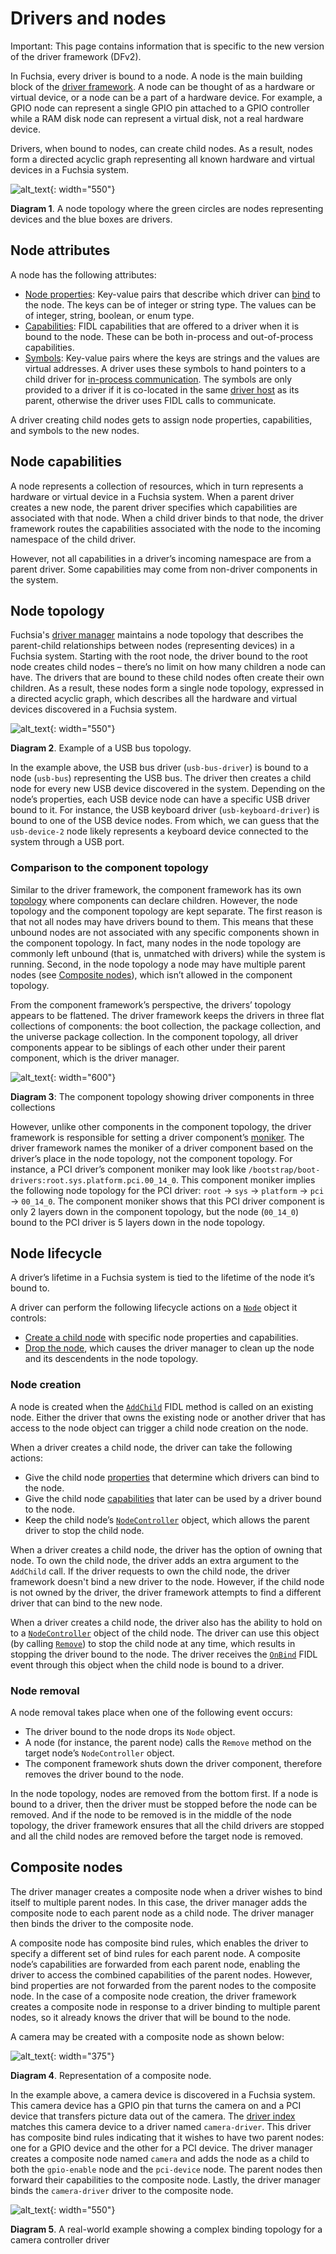 # Drivers and nodes

Important: This page contains information that is specific to the new
version of the driver framework (DFv2).

In Fuchsia, every driver is bound to a node. A node is the main building block
of the [driver framework][driver-framework]. A node can be thought of as
a hardware or virtual device, or a node can be a part of a hardware device.
For example, a GPIO node can represent a single GPIO pin attached to a GPIO
controller while a RAM disk node can represent a virtual disk, not a real
hardware device.

Drivers, when bound to nodes, can create child nodes. As a result, nodes form a
directed acyclic graph representing all known hardware and virtual devices in a
Fuchsia system.

![alt_text](images/diagram_node_topology_01.svg "Basic node topology"){: width="550"}

**Diagram 1**. A node topology where the green circles are nodes representing
devices and the blue boxes are drivers.


## Node attributes

A node has the following attributes:

*   [Node properties][node-properties]: Key-value pairs that describe
    which driver can [bind][driver-binding] to the node. The keys can be of
    integer or string type. The values can be of integer, string, boolean,
    or enum type.
*   [Capabilities][capabilities]: FIDL capabilities that are offered to a driver
    when it is bound to the node. These can be both in-process and
    out-of-process capabilities.
*   [Symbols][symbols]: Key-value pairs where the keys are strings and the
    values are virtual addresses. A driver uses these symbols to hand pointers
    to a child driver for [in-process communication][driver-runtime]. The
    symbols are only provided to a driver if it is co-located in the same
    [driver host][driver-host] as its parent, otherwise the driver uses FIDL
    calls to communicate.

A driver creating child nodes gets to assign node properties, capabilities,
and symbols to the new nodes.

## Node capabilities

A node represents a collection of resources, which in turn represents a hardware
or virtual device in a Fuchsia system. When a parent driver creates a new node,
the parent driver specifies which capabilities are associated with that node.
When a child driver binds to that node, the driver framework routes the
capabilities associated with the node to the incoming namespace of
the child driver.

However, not all capabilities in a driver’s incoming namespace are from a parent
driver. Some capabilities may come from non-driver components in the system.

## Node topology

Fuchsia's [driver manager][driver-manager] maintains a node topology that
describes the parent-child relationships between nodes (representing devices)
in a Fuchsia system. Starting with the root node, the driver bound to the root node creates
child nodes – there’s no limit on how many children a node can have. The drivers
that are bound to these child nodes often create their own children. As a
result, these nodes form a single node topology, expressed
in a directed acyclic graph, which describes all the hardware
and virtual devices discovered in a Fuchsia system.

![alt_text](images/diagram_node_topology_02.svg "USB bug node topology"){: width="550"}

**Diagram 2**. Example of a USB bus topology.

In the example above, the USB bus driver (`usb-bus-driver`) is bound to a node
(`usb-bus`) representing the USB bus. The driver then creates a child node for
every new USB device discovered in the system. Depending on the node’s
properties, each USB device node can have a specific USB driver bound to it.
For instance, the USB keyboard driver (`usb-keyboard-driver`) is bound to one of
the USB device nodes. From which, we can guess that the `usb-device-2` node
likely represents a keyboard device connected to the system through a USB port.

### Comparison to the component topology

Similar to the driver framework, the component framework has its own
[topology][component-topology] where components can declare children. However,
the node topology and the component topology are kept separate. The first reason
is that not all nodes may have drivers bound to them. This means that these
unbound nodes are not associated with any specific components shown in the
component topology. In fact, many nodes in the node topology are commonly left
unbound (that is, unmatched with drivers) while the system is running. Second,
in the node topology a node may have multiple parent nodes (see
[Composite nodes](#composite_nodes)), which isn’t allowed in the component
topology.

From the component framework’s perspective, the drivers’ topology appears to be
flattened. The driver framework keeps the drivers in three flat
collections of components: the boot collection, the package collection, and the
universe package collection. In the component topology, all driver components
appear to be siblings of each other under their parent component, which is the
driver manager.

![alt_text](images/diagram_driver_component_topology_01.svg "Component topology example"){: width="600"}

**Diagram 3**: The component topology showing driver components in three collections

However, unlike other components in the component topology, the driver framework
is responsible for setting a driver component’s [moniker][moniker]. The driver
framework names the moniker of a driver component based on the driver’s place
in the node topology, not the component topology. For instance, a PCI driver’s
component moniker may look like `/bootstrap/boot-drivers:root.sys.platform.pci.00_14_0`.
This component moniker implies the following node topology for the PCI driver:
`root` -> `sys` -> `platform` -> `pci` -> `00_14_0`. The component moniker shows
that this PCI driver component is only 2 layers down in the component topology,
but the node (`00_14_0`) bound to the PCI driver is 5 layers down
in the node topology.

## Node lifecycle

A driver’s lifetime in a Fuchsia system is tied to the lifetime of the node it’s
bound to.

A driver can perform the following lifecycle actions on a [`Node`][node-object]
object it controls:

*  [Create a child node](#node_creation) with specific node properties and
   capabilities.
*  [Drop the node](#node_removal), which causes the driver manager to clean up
   the node and its descendents in the node topology.

### Node creation

A node is created when the [`AddChild`][addchild] FIDL method is called on an
existing node. Either the driver that owns the existing node or another driver
that has access to the node object can trigger a child node creation
on the node.

When a driver creates a child node, the driver can take the following actions:

*   Give the child node [properties](#node_attributes) that determine which
    drivers can bind to the node.
*   Give the child node [capabilities](#node_capabilities) that later can be
    used by a driver bound to the node.
*   Keep the child node’s [`NodeController`][node-controller] object, which
    allows the parent driver to stop the child node.

When a driver creates a child node, the driver has the option of owning that
node. To own the child node, the driver adds an extra argument to the
`AddChild` call. If the driver requests to own the child node, the driver
framework doesn't bind a new driver to the node. However, if the child node is
not owned by the driver, the driver framework attempts to find a different
driver that can bind to the new node.

When a driver creates a child node, the driver also has the ability to hold on
to a [`NodeController`][node-controller] object of the child node. The driver
can use this object (by calling [`Remove`][fidl-remove]) to stop the child node
at any time, which results in stopping the driver bound to the node. The driver
receives the [`OnBind`][fidl-onbind] FIDL event through this object when
the child node is bound to a driver.

### Node removal

A node removal takes place when one of the following event occurs:

*   The driver bound to the node drops its `Node` object.
*   A node (for instance, the parent node) calls the `Remove` method on the
    target node’s `NodeController` object.
*   The component framework shuts down the driver component, therefore removes
    the driver bound to the node.

In the node topology, nodes are removed from the bottom first. If a node is bound
to a driver, then the driver must be stopped before the node can be removed. And
if the node to be removed is in the middle of the node topology, the driver framework
ensures that all the child drivers are stopped and all the child nodes are removed
before the target node is removed.

## Composite nodes

The driver manager creates a composite node when a driver wishes to
bind itself to multiple parent nodes. In this case, the driver manager adds
the composite node to each parent node as a child node. The driver manager then
binds the driver to the composite node.

A composite node has composite bind rules, which enables the driver to specify
a different set of bind rules for each parent node. A composite node’s
capabilities are forwarded from each parent node, enabling the driver to
access the combined capabilities of the parent nodes. However, bind
properties are not forwarded from the parent nodes to the composite node. In the
case of a composite node creation, the driver framework creates a composite
node in response to a driver binding to multiple parent nodes, so it already
knows the driver that will be bound to the node.

A camera may be created with a composite node as shown below:

![alt_text](images/diagram_composite_node_01.svg "Composite node example"){: width="375"}

**Diagram 4**. Representation of a composite node.

In the example above, a camera device is discovered in a Fuchsia system. This
camera device has a GPIO pin that turns the camera on and a PCI device that
transfers picture data out of the camera. The [driver index][driver-index]
matches this camera device to a driver named `camera-driver`. This driver has
composite bind rules indicating that it wishes to have two parent nodes: one for
a GPIO device and the other for a PCI device. The driver manager creates a
composite node named `camera` and adds the node as a child to both the
`gpio-enable` node and the `pci-device` node. The parent nodes then forward
their capabilities to the composite node. Lastly, the driver manager binds the
`camera-driver` driver to the composite node.

![alt_text](images/diagram_composite_drivers_01.svg "Composite drivers example"){: width="550"}

**Diagram 5**. A real-world example showing a complex binding topology for a
camera controller driver

<!-- Reference links -->

[driver-framework]: driver_framework.md
[driver-manager]: driver_framework.md#driver_manager
[driver-host]: driver_framework.md#driver_host
[driver-index]: driver_framework.md#driver_index
[driver-runtime]: driver_framework.md#driver_runtime
[driver-binding]: driver_binding.md
[node-properties]: https://cs.opensource.google/fuchsia/fuchsia/+/main:sdk/fidl/fuchsia.driver.framework/topology.fidl;l=48
[capabilities]: https://cs.opensource.google/fuchsia/fuchsia/+/main:sdk/fidl/fuchsia.driver.framework/topology.fidl;l=61
[symbols]: https://cs.opensource.google/fuchsia/fuchsia/+/main:sdk/fidl/fuchsia.driver.framework/topology.fidl;l=65
[component-topology]: /concepts/components/v2/topology.md
[moniker]: /concepts/components/v2/identifiers.md#monikers
[node-object]: https://cs.opensource.google/fuchsia/fuchsia/+/main:sdk/fidl/fuchsia.driver.framework/topology.fidl;l=107
[addchild]: https://cs.opensource.google/fuchsia/fuchsia/+/main:sdk/fidl/fuchsia.driver.framework/topology.fidl;l=113
[node-controller]: https://cs.opensource.google/fuchsia/fuchsia/+/main:sdk/fidl/fuchsia.driver.framework/topology.fidl;l=73
[fidl-remove]: https://cs.opensource.google/fuchsia/fuchsia/+/main:sdk/fidl/fuchsia.driver.framework/topology.fidl;l=74
[fidl-onbind]: https://cs.opensource.google/fuchsia/fuchsia/+/main:sdk/fidl/fuchsia.driver.framework/topology.fidl;l=77
